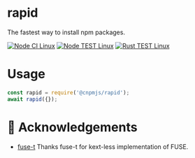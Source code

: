 # rapid
The fastest way to install npm packages.

[![Node CI Linux](https://github.com/cnpm/rapid/actions/workflows/linux-ci.yml/badge.svg)](https://github.com/cnpm/rapid/actions/workflows/linux-ci.yml) [![Node TEST Linux](https://github.com/cnpm/rapid/actions/workflows/linux-test.yml/badge.svg)](https://github.com/cnpm/rapid/actions/workflows/linux-test.yml) [![Rust TEST Linux](https://github.com/cnpm/rapid/actions/workflows/rust-test.yml/badge.svg)](https://github.com/cnpm/rapid/actions/workflows/rust-test.yml)

# Usage
```javascript
const rapid = require('@cnpmjs/rapid');
await rapid({});
```

# 🎁 Acknowledgements
- [fuse-t](https://github.com/macos-fuse-t/fuse-t) Thanks fuse-t for kext-less implementation of FUSE.
